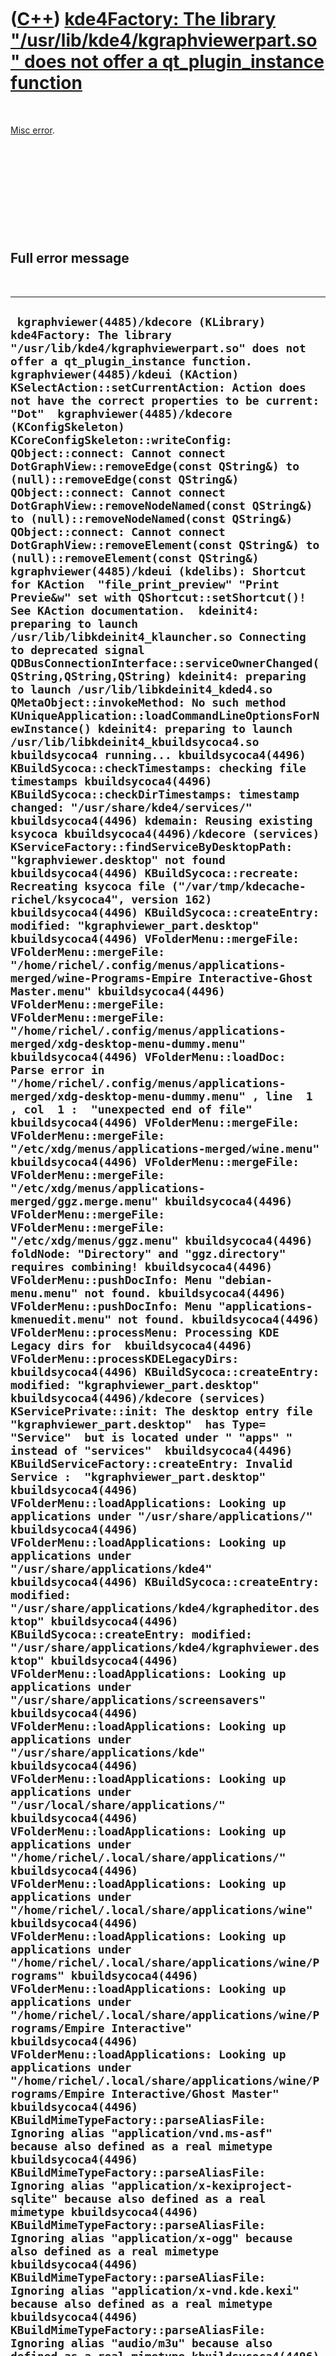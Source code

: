 
 

 

 

 

 

([C++](Cpp.md)) [kde4Factory: The library "/usr/lib/kde4/kgraphviewerpart.so" does not offer a qt\_plugin\_instance function](CppMiscErrorKde4Factory.md)
===========================================================================================================================================================

 

[Misc error](CppMiscError.md).

 

 

 

 

 

Full error message
------------------

 

  -------------------------------------------------------------------------------------------------------------------------------------------------------------------------------------------------------------------------------------------------------------------------------------------------------------------------------------------------------------------------------------------------------------------------------------------------------------------------------------------------------------------------------------------------------------------------------------------------------------------------------------------------------------------------------------------------------------------------------------------------------------------------------------------------------------------------------------------------------------------------------------------------------------------------------------------------------------------------------------------------------------------------------------------------------------------------------------------------------------------------------------------------------------------------------------------------------------------------------------------------------------------------------------------------------------------------------------------------------------------------------------------------------------------------------------------------------------------------------------------------------------------------------------------------------------------------------------------------------------------------------------------------------------------------------------------------------------------------------------------------------------------------------------------------------------------------------------------------------------------------------------------------------------------------------------------------------------------------------------------------------------------------------------------------------------------------------------------------------------------------------------------------------------------------------------------------------------------------------------------------------------------------------------------------------------------------------------------------------------------------------------------------------------------------------------------------------------------------------------------------------------------------------------------------------------------------------------------------------------------------------------------------------------------------------------------------------------------------------------------------------------------------------------------------------------------------------------------------------------------------------------------------------------------------------------------------------------------------------------------------------------------------------------------------------------------------------------------------------------------------------------------------------------------------------------------------------------------------------------------------------------------------------------------------------------------------------------------------------------------------------------------------------------------------------------------------------------------------------------------------------------------------------------------------------------------------------------------------------------------------------------------------------------------------------------------------------------------------------------------------------------------------------------------------------------------------------------------------------------------------------------------------------------------------------------------------------------------------------------------------------------------------------------------------------------------------------------------------------------------------------------------------------------------------------------------------------------------------------------------------------------------------------------------------------------------------------------------------------------------------------------------------------------------------------------------------------------------------------------------------------------------------------------------------------------------------------------------------------------------------------------------------------------------------------------------------------------------------------------------------------------------------------------------------------------------------------------------------------------------------------------------------------------------------------------------------------------------------------------------------------------------------------------------------------------------------------------------------------------------------------------------------------------------------------------------------------------------------------------------------------------------------------------------------------------------------------------------------------------------------------------------------------------------------------------------------------------------------------------------------------------------------------------------------------------------------------------------------------------------------------------------------------------------------------------------------------------------------------------------------------------------------------------------------------------------------------------------------------------------------------------------------------------------------------------------------------------------------------------------------------------------------------------------------------------------------------------------------------------------------------------------------------------------------------------------------------------------------------------------------------------------------------------------------------------------------------------------------------------------------------------------------------------------------------------------------------------------------------------------------------------------------------------------------------------------------------------------------------------------------------------------------------------------------------------------------------------------------------------------------------------------------------------------------------------------------------------------------------------------------------------------------------------------------------------------------------------------------------------------------------------------------------------------------------------------------------------------------------------------------------------------------------------------------------------------------------------------------------------------------------------------------------------------------------------------------------------------------------------------------------------------------------------------------------------------------------------------------------------------------------------------------------------------------------------------------------------------------------------------------------------------------------------------------------------------------------------------------------------------------------------------------------------------------------------------------------------------------------------------------------------------------------------------------------------------------------------------------------------------------------------------------------------------------------------------------------------------------------------------------------------------------------------------------------------------------------------------------------------------------------------------------------------------------------------------------------------------------------------------------------------------------------------------------------------------------------------------------------------------------------------------------------------------------------------------------------------------------------------------------------------------------------------------------------------------------------------------------------------------------------------------------------------------------------------------------------------------------------------------------------------------------------------------------------------------------------------------------------------------------------------------------------------------------------------------------------------------------------------------------------------------------------------------------------------------------------------------------------------------------------------------------------------------------------------------------------------------------------------------------------------------------------------------------------------------------------------------------------------------------------------------------------------------------------------------------------------------------------------------------------------------------------------------------------------------------------------------------------------------------------------------------------------------------------------------------------------------------------------------------------------------------------------------------------------------------------------------------------------------------------------------------------------------------------------------------------------------------------------------------------------------------------------------------------------------------------------------------------------------------------------------------------------------------------------------------------------------------------------------------------------------------------------------------------------------------------------------------------------------------------------------------------------------------------------------------------------------------------------------------------------------------------------------------------------------------------------------------------------------------------------------------------------------------------------------------------------------------------------------------------------------------------------------------------------------------------------------------------------------------------------------------------------------------------------------------------------------------------------------------------------------------------------------------------------------------------------------------------------------------------------------------------------------------------------------------------------------------------------------------------------------------------------------------------------------------------------------------------------------------------------------------------------------------------------------------------------------------------------------------------------------------------------------------------------------------------------------------------------------------------------------------------------------------------------------------------------------------------------------------------------------------------------------------------------------------------------------------------------------------------------------------------------------------------------------------------------------------------------------------------------------------------------------------------------------------------------------------------------------------------------------------------------------------------------------------------------------------------------------------------------------------------------------------------------------------------------------------------------------------------------------------------------------------------------------------------------------------------------------------------------------------------------------------------------------------------------------------------------------------------------------------------------------------------------------------------------------------------------------------------------------------------------------------------------------------------------------------------------------------------------------------------------------------------------------------------------------------------------------------------------------------------------------------------------------------------------------------------------------------------------------------------------------------------------------------------------------------------------------------------------------------------------------------------------------------------------------------------------------------------------------------------------------------------------------------------------------------------------------------------------------------------------------------------------------------------------------------------------------------------------------------------------------------------------------------------------------------------------------------------------------------------------------------------------------------------------------------------------------------------------------------------------------------------------------------------------------------------------------------------------------------------------------------------------------------------------------------------------------------------------------------------------------------------------------------------------------------------------------------------------------------------------------------------------------------------------------------------------------------------------------------------------------------------------------------------------------------------------------------------------------------------------------------------------------------------------------------------------------------------------------------------------------------------------------------------------------------------------------------------------------------------------------------------------------------------------------------------------------------------------------------------------------------------------------------------------------------------------------------------------------------------------------------------------------------------------------------------------------------------------------------------------------------------------------------------------------------------------------------------------------------------------------------------------------------------------------------------------------------------------------------------------------------------------------------------------------------------------------------------------------------------------------------------------------------------------------------------------------------------------------------------------------------------------------------------------------------------------------------------------------------------------------------------------------------------------------------------------------------------------------------------------------------------------------------------------------------------------------------------------------------------------------------------------------------------------------------------------------------------------------------------------------------------------------------------------------------------------------------------------------------------------------------------------------------------------------------------------------------------------------------------------------------------------------------------------------------------------------------------------------------------------------------------------------------------------------------------------------------------------------------------------------------------------------------------------------------------------------------------------------------------------------------------------------------------------------------------------------------------------------------------------------------------------------------------------------------------------------------------------------------------------------------------------------------------------------------------------------------------------------------------------------------------------------------------------------------------------------------------------------------------------------------------------------------------------------------------------------------------------------------------------------------------------------------------------------------------------------------------------------------------------------------------------------------------------------------------------------------------------------------------------------------------------------------------------------------------------------------------------------------------------------------------------------------------------------------------------------------------------------------------------------------------------------------------------------------------------------------------------------------------------------------------------------------------------------------------------------------------------------------------------------------------------------------------------------------------------------------------------------------------------------------------------------------------------------------------------------------------------------------------------------------------------------------------------------------------------------------------------------------------------------------------------------------------------------------------------------------------------------------------------------------------------------------------------------------------------------------------------------------------------------------------------------------------------------------------------------------------------------------------------------------------------------------------------------------------------------------------------------------------------------------------------------------------------------------------------------------------------------------------------------------------------------------------------------------------------------------------------------------------------------------------------------------------------------------------------------------------------------------------------------------------------------------------------------------------------------------------------------------------------------------------------------------------------------------------------------------------------------------------------------------------------------------------------------------------------------------------------------------------------------------------------------------------------------------------------------------------------------------------------------------------------------------------------------------------------------------------------------------------------------------------------------------------------------------------------------------------------------------------------------------------------------------------------------------------------------------------------------------------------------------------------------------------------------------------------------------------------------------------------------------------------------------------------------------------------------------------------------------------------------------------------------------------------------------------------------------------------------------------------------------------------------------------------------------------------------------------------------------------------------------------------------------------------------------------------------------------------------------------------------------------------------------------------------------------------------------------------------------------------------------------------------------------------------------------------------------------------------------------------------------------------------------------------------------------------------------------------------------------------------------------------------------------------------------------------------------------------------------------------------------------------------------------------------------------------------------------------------------------------------------------------------------------------------------------------------------------------------------------------------------------------------------------------------------------------------------------------------------------------------------------------------------------------------------------------------------------------------------------------------------------------------------------------------------------------------------------------------------------------------------------------------------------------------------------------------------------------------------------------------------------------------------------------------------------------------------------------------------------------------------------------------------------------------------------------------------------------------------------------------------------------------------------------------------------------------------------------------------------------------------------------------------------------------------------------------------------------------------------------------------------------------------------------------------------------------------------------------------------------------------------------------------------------------------------------------------------------------------------------------------------------------------------------------------------------------------------------------------------------------------------------------------------------------------------------------------------------------------------------------------------------------------------------------------------------------------------------------------------------------------------------------------------------------------------------------------------------------------------------------------------------------------------------------------------------------------------------------------------------------------------------------------------------------------------------------------------------------------------------------------------------------------------------------------------------------------------------------------------------------------------------------------------------------------------------------------------------------------------------------------------------------------------------------------------------------------------------------------------------------------------------------------------------------------------------------------------------------------------------------------------------------------------------------------------------------------------------------------------------------------------------------------------------------------------------------------------------------------------------------------------------------------------------------------------------------------------------------------------------------------------------------------------------------------------------------------------------------------------------------------------------------------------------------------------------------------------------------------------------------------------------------------------------------------------------------------------------------------------------------------------------------------------------------------------------------------------------------------------------------------------------------------------------------------------------------------------------------------------------------------------------------------------------------------------------------------------------------------------------------------------------------------------------------------------------------------------------------------------------------------------------------------------------------------------------------------------------------------------------------------------------------------------------------------------------------------------------------------------------------------------------------------------------------------------------------------------------------------------------------------------------------------------------------------------------------------------------------------------------------------------------------------------------------------------------------------------------------------------------------------------------------------------------------------------------------------------------------------------------------------------------------------------------------------------------------------------------------------------------------------------------------------------------------------------------------------------------------------------------------------------------------------------------------------------------------------------------------------------------------------------------------------------------------------------------------------------------------------------------------------------------------------------------------------------------------------------------------------------------------------------------------------------------------------------------------------------------------------------------------------------------------------------------------------------------------------------------------------------------------------------------------------------------------------------------------------------------------------------------------------------------------------------------------------------------------------------------------------------------------------------------------------------------------------------------------------------------------------------------------------------------------------------------------------------------------------------------------------------------------------------------------------------------------------------------------------------------------------------------------------------------------------------------------------------------------------------------------------------------------------------------------------------------------------------------------------------------------------------------------------------------------------------------------------------------------------------------------------------------------------------------------------------------------------------------------------------------------------------------------------------------------------------------------------------------------------------------------------------------------------------------------------------------------------------------------------------------------------------------------------------------------------------------------------------------------------------------------------------------------------------------------------------------------------------------------------------------------------------------------------------------------------------------------------------------------------------------------------------------------------------------------------------------------------------------------------------------------------------------------------------------------------------------------------------------------------------------------------------------------------------------------------------------------------------------------------------------------------------------------------------------------------------------------------------------------------------------------------------------------------------------------------------------------------------------------------------------------------------------------------------------------------------------------------------------------------------------------------------------------------------------------------------------------------------------------------------------------------------------------------------------------------------------------------------------------------------------------------------------------------------------------------------------------------------------------------------------------------------------------------------------------------------------------------------------------------------------------------------------------------------------------------------------------------------------------------------------------------------------------------------------------------------------------------------------------------------------------------------------------------------------------------------------------------------------------------------------------------------------------------------------------------------------------------------------------------------------------------------------------------------------------------------------------------------------------------------------------------------------------------------------------------------------------------------------------------------------------------------------------------------------------------------------------------------------------------------------------------------------------------------------------------------------------------------------------------------------------------------------------------------------------------------------------------------------------------------------------------------------------------------------------------------------------------------------------------------------------------------------------------------------------------------------------------------------------------------------------------------------------------------------------------------------------------------------------------------------------------------------------------------------------------------------------------------------------------------------------------------------------------------------------------------------------------------------------------------------------------------------------------------------------------------------------------------------------------------------------------------------------------------------------------------------------------------------------------------------------------------------------------------------------------------------------------------------------------------------------------------------------------------------------------------------------------------------------------------------------------------------------------------------------------------------------------------------------------------------------------------------------------------------------------------------------------------------------------------------------------------------------------------------------------------------------------------------------------------------------------------------------------------------------------------------------------------------------------------------------------------------------------------------------------------------------------------------------------------------------------------------------------------------------------------------------------------------------------------------------------------------------------------------------------------------------------------------------------------------------------------------------------------------------------------------------------------------------------------------------------------------------------------------------------------------------------------------------------------------------------------------------------------------------------------------------------------------------------------------------------------------------------------------------------------------------------------------------------------------------------------------------------------------------------------------------------------------------------------------------------------------------------------------------------------------------------------------------------------------------------------------------------------------------------------------------------------------------------------------------------------------------------------------------------------------------------------------------------------------------------------------------------------------------------------------------------------------------------------------------------------------------------------------------------------------------------------------------------------------------------------------------------------------------------------------------------------------------------------------------------------------------------------------------------------------------------------------------------------------------------------------------------------------------------------------------------------------------------------------------------------------------------------------------------------------------------------------------------------------------------------------------------------------------------------------------------------------------------------------------------------------------------------------------------------------------------------------------------------------------------------------------------------------------------------------------------------------------------------------------------------------------------------------------------------------------------------------------------------------------
  ` kgraphviewer(4485)/kdecore (KLibrary) kde4Factory: The library "/usr/lib/kde4/kgraphviewerpart.so" does not offer a qt_plugin_instance function. kgraphviewer(4485)/kdeui (KAction) KSelectAction::setCurrentAction: Action does not have the correct properties to be current: "Dot"  kgraphviewer(4485)/kdecore (KConfigSkeleton) KCoreConfigSkeleton::writeConfig: QObject::connect: Cannot connect DotGraphView::removeEdge(const QString&) to (null)::removeEdge(const QString&) QObject::connect: Cannot connect DotGraphView::removeNodeNamed(const QString&) to (null)::removeNodeNamed(const QString&) QObject::connect: Cannot connect DotGraphView::removeElement(const QString&) to (null)::removeElement(const QString&) kgraphviewer(4485)/kdeui (kdelibs): Shortcut for KAction  "file_print_preview" "Print Previe&w" set with QShortcut::setShortcut()! See KAction documentation.  kdeinit4: preparing to launch /usr/lib/libkdeinit4_klauncher.so Connecting to deprecated signal QDBusConnectionInterface::serviceOwnerChanged(QString,QString,QString) kdeinit4: preparing to launch /usr/lib/libkdeinit4_kded4.so QMetaObject::invokeMethod: No such method KUniqueApplication::loadCommandLineOptionsForNewInstance() kdeinit4: preparing to launch /usr/lib/libkdeinit4_kbuildsycoca4.so kbuildsycoca4 running... kbuildsycoca4(4496) KBuildSycoca::checkTimestamps: checking file timestamps kbuildsycoca4(4496) KBuildSycoca::checkDirTimestamps: timestamp changed: "/usr/share/kde4/services/" kbuildsycoca4(4496) kdemain: Reusing existing ksycoca kbuildsycoca4(4496)/kdecore (services) KServiceFactory::findServiceByDesktopPath: "kgraphviewer.desktop" not found kbuildsycoca4(4496) KBuildSycoca::recreate: Recreating ksycoca file ("/var/tmp/kdecache-richel/ksycoca4", version 162) kbuildsycoca4(4496) KBuildSycoca::createEntry: modified: "kgraphviewer_part.desktop" kbuildsycoca4(4496) VFolderMenu::mergeFile: VFolderMenu::mergeFile: "/home/richel/.config/menus/applications-merged/wine-Programs-Empire Interactive-Ghost Master.menu" kbuildsycoca4(4496) VFolderMenu::mergeFile: VFolderMenu::mergeFile: "/home/richel/.config/menus/applications-merged/xdg-desktop-menu-dummy.menu" kbuildsycoca4(4496) VFolderMenu::loadDoc: Parse error in  "/home/richel/.config/menus/applications-merged/xdg-desktop-menu-dummy.menu" , line  1 , col  1 :  "unexpected end of file"  kbuildsycoca4(4496) VFolderMenu::mergeFile: VFolderMenu::mergeFile: "/etc/xdg/menus/applications-merged/wine.menu" kbuildsycoca4(4496) VFolderMenu::mergeFile: VFolderMenu::mergeFile: "/etc/xdg/menus/applications-merged/ggz.merge.menu" kbuildsycoca4(4496) VFolderMenu::mergeFile: VFolderMenu::mergeFile: "/etc/xdg/menus/ggz.menu" kbuildsycoca4(4496) foldNode: "Directory" and "ggz.directory" requires combining! kbuildsycoca4(4496) VFolderMenu::pushDocInfo: Menu "debian-menu.menu" not found. kbuildsycoca4(4496) VFolderMenu::pushDocInfo: Menu "applications-kmenuedit.menu" not found. kbuildsycoca4(4496) VFolderMenu::processMenu: Processing KDE Legacy dirs for  kbuildsycoca4(4496) VFolderMenu::processKDELegacyDirs: kbuildsycoca4(4496) KBuildSycoca::createEntry: modified: "kgraphviewer_part.desktop" kbuildsycoca4(4496)/kdecore (services) KServicePrivate::init: The desktop entry file  "kgraphviewer_part.desktop"  has Type= "Service"  but is located under " "apps" " instead of "services"  kbuildsycoca4(4496) KBuildServiceFactory::createEntry: Invalid Service :  "kgraphviewer_part.desktop"  kbuildsycoca4(4496) VFolderMenu::loadApplications: Looking up applications under "/usr/share/applications/" kbuildsycoca4(4496) VFolderMenu::loadApplications: Looking up applications under "/usr/share/applications/kde4" kbuildsycoca4(4496) KBuildSycoca::createEntry: modified: "/usr/share/applications/kde4/kgrapheditor.desktop" kbuildsycoca4(4496) KBuildSycoca::createEntry: modified: "/usr/share/applications/kde4/kgraphviewer.desktop" kbuildsycoca4(4496) VFolderMenu::loadApplications: Looking up applications under "/usr/share/applications/screensavers" kbuildsycoca4(4496) VFolderMenu::loadApplications: Looking up applications under "/usr/share/applications/kde" kbuildsycoca4(4496) VFolderMenu::loadApplications: Looking up applications under "/usr/local/share/applications/" kbuildsycoca4(4496) VFolderMenu::loadApplications: Looking up applications under "/home/richel/.local/share/applications/" kbuildsycoca4(4496) VFolderMenu::loadApplications: Looking up applications under "/home/richel/.local/share/applications/wine" kbuildsycoca4(4496) VFolderMenu::loadApplications: Looking up applications under "/home/richel/.local/share/applications/wine/Programs" kbuildsycoca4(4496) VFolderMenu::loadApplications: Looking up applications under "/home/richel/.local/share/applications/wine/Programs/Empire Interactive" kbuildsycoca4(4496) VFolderMenu::loadApplications: Looking up applications under "/home/richel/.local/share/applications/wine/Programs/Empire Interactive/Ghost Master" kbuildsycoca4(4496) KBuildMimeTypeFactory::parseAliasFile: Ignoring alias "application/vnd.ms-asf" because also defined as a real mimetype kbuildsycoca4(4496) KBuildMimeTypeFactory::parseAliasFile: Ignoring alias "application/x-kexiproject-sqlite" because also defined as a real mimetype kbuildsycoca4(4496) KBuildMimeTypeFactory::parseAliasFile: Ignoring alias "application/x-ogg" because also defined as a real mimetype kbuildsycoca4(4496) KBuildMimeTypeFactory::parseAliasFile: Ignoring alias "application/x-vnd.kde.kexi" because also defined as a real mimetype kbuildsycoca4(4496) KBuildMimeTypeFactory::parseAliasFile: Ignoring alias "audio/m3u" because also defined as a real mimetype kbuildsycoca4(4496) KBuildMimeTypeFactory::parseAliasFile: Ignoring alias "audio/vorbis" because also defined as a real mimetype kbuildsycoca4(4496) KBuildMimeTypeFactory::parseAliasFile: Ignoring alias "audio/x-mp2" because also defined as a real mimetype kbuildsycoca4(4496) KBuildMimeTypeFactory::parseAliasFile: Ignoring alias "audio/x-oggflac" because also defined as a real mimetype kbuildsycoca4(4496) KBuildMimeTypeFactory::parseAliasFile: Ignoring alias "video/x-ogm" because also defined as a real mimetype kbuildsycoca4(4496) KBuildMimeTypeFactory::parseAliasFile: Ignoring alias "video/x-theora" because also defined as a real mimetype kbuildsycoca4(4496) KBuildServiceFactory::populateServiceTypes: "kgraphviewer_part.desktop" specifies undefined mimetype/servicetype "application/graphviz" kbuildsycoca4(4496) KBuildServiceFactory::populateServiceTypes: "/usr/share/applications/file-roller.desktop" specifies undefined mimetype/servicetype "application/x-7z-compressed-tar" kbuildsycoca4(4496) KBuildServiceFactory::populateServiceTypes: "/usr/share/applications/file-roller.desktop" specifies undefined mimetype/servicetype "application/x-ar" kbuildsycoca4(4496) KBuildServiceFactory::populateServiceTypes: "/usr/share/applications/file-roller.desktop" specifies undefined mimetype/servicetype "application/x-bzip1" kbuildsycoca4(4496) KBuildServiceFactory::populateServiceTypes: "/usr/share/applications/file-roller.desktop" specifies undefined mimetype/servicetype "application/x-bzip1-compressed-tar" kbuildsycoca4(4496) KBuildServiceFactory::populateServiceTypes: "/usr/share/applications/file-roller.desktop" specifies undefined mimetype/servicetype "application/x-cabinet" kbuildsycoca4(4496) KBuildServiceFactory::populateServiceTypes: "/usr/share/applications/file-roller.desktop" specifies undefined mimetype/servicetype "application/x-ear" kbuildsycoca4(4496) KBuildServiceFactory::populateServiceTypes: "/usr/share/applications/file-roller.desktop" specifies undefined mimetype/servicetype "application/x-lzip-compressed-tar" kbuildsycoca4(4496) KBuildServiceFactory::populateServiceTypes: "/usr/share/applications/file-roller.desktop" specifies undefined mimetype/servicetype "application/x-lzop-compressed-tar" kbuildsycoca4(4496) KBuildServiceFactory::populateServiceTypes: "/usr/share/applications/file-roller.desktop" specifies undefined mimetype/servicetype "application/x-rar-compressed" kbuildsycoca4(4496) KBuildServiceFactory::populateServiceTypes: "/usr/share/applications/file-roller.desktop" specifies undefined mimetype/servicetype "application/x-rzip" kbuildsycoca4(4496) KBuildServiceFactory::populateServiceTypes: "/usr/share/applications/file-roller.desktop" specifies undefined mimetype/servicetype "application/x-war" kbuildsycoca4(4496) KBuildServiceFactory::populateServiceTypes: "/usr/share/applications/nautilus-folder-handler.desktop" specifies undefined mimetype/servicetype "x-directory/gnome-default-handler" kbuildsycoca4(4496) KBuildServiceFactory::populateServiceTypes: "/usr/share/applications/nautilus-folder-handler.desktop" specifies undefined mimetype/servicetype "x-directory/normal" kbuildsycoca4(4496) KBuildServiceFactory::populateServiceTypes: "google-chrome.desktop" specifies undefined mimetype/servicetype "application/xhtml_xml" kbuildsycoca4(4496) KBuildServiceFactory::populateServiceTypes: "phononbackends/xine.desktop" specifies undefined mimetype/servicetype "video/x-quicktime" kbuildsycoca4(4496) KBuildServiceFactory::populateServiceTypes: "phononbackends/xine.desktop" specifies undefined mimetype/servicetype "video/mkv" kbuildsycoca4(4496) KBuildServiceFactory::populateServiceTypes: "phononbackends/xine.desktop" specifies undefined mimetype/servicetype "video/msvideo" kbuildsycoca4(4496) KBuildServiceFactory::populateServiceTypes: "phononbackends/xine.desktop" specifies undefined mimetype/servicetype "audio/aiff" kbuildsycoca4(4496) KBuildServiceFactory::populateServiceTypes: "phononbackends/xine.desktop" specifies undefined mimetype/servicetype "audio/x-pn-aiff" kbuildsycoca4(4496) KBuildServiceFactory::populateServiceTypes: "phononbackends/xine.desktop" specifies undefined mimetype/servicetype "audio/x-realaudio" kbuildsycoca4(4496) KBuildServiceFactory::populateServiceTypes: "phononbackends/xine.desktop" specifies undefined mimetype/servicetype "audio/x-basic" kbuildsycoca4(4496) KBuildServiceFactory::populateServiceTypes: "phononbackends/xine.desktop" specifies undefined mimetype/servicetype "audio/x-pn-au" kbuildsycoca4(4496) KBuildServiceFactory::populateServiceTypes: "phononbackends/xine.desktop" specifies undefined mimetype/servicetype "audio/x-8svx" kbuildsycoca4(4496) KBuildServiceFactory::populateServiceTypes: "phononbackends/xine.desktop" specifies undefined mimetype/servicetype "audio/8svx" kbuildsycoca4(4496) KBuildServiceFactory::populateServiceTypes: "phononbackends/xine.desktop" specifies undefined mimetype/servicetype "audio/x-16sv" kbuildsycoca4(4496) KBuildServiceFactory::populateServiceTypes: "phononbackends/xine.desktop" specifies undefined mimetype/servicetype "audio/168sv" kbuildsycoca4(4496) KBuildServiceFactory::populateServiceTypes: "phononbackends/xine.desktop" specifies undefined mimetype/servicetype "image/ilbm" kbuildsycoca4(4496) KBuildServiceFactory::populateServiceTypes: "phononbackends/xine.desktop" specifies undefined mimetype/servicetype "video/anim" kbuildsycoca4(4496) KBuildServiceFactory::populateServiceTypes: "phononbackends/xine.desktop" specifies undefined mimetype/servicetype "image/x-png" kbuildsycoca4(4496) KBuildServiceFactory::populateServiceTypes: "phononbackends/xine.desktop" specifies undefined mimetype/servicetype "video/mng" kbuildsycoca4(4496) KBuildServiceFactory::populateServiceTypes: "phononbackends/xine.desktop" specifies undefined mimetype/servicetype "audio/x-real-audio" kbuildsycoca4(4496) KBuildServiceFactory::populateServiceTypes: "phononbackends/xine.desktop" specifies undefined mimetype/servicetype "video/x-mpeg" kbuildsycoca4(4496) KBuildServiceFactory::populateServiceTypes: "phononbackends/xine.desktop" specifies undefined mimetype/servicetype "audio/x-pn-wav" kbuildsycoca4(4496) KBuildServiceFactory::populateServiceTypes: "phononbackends/xine.desktop" specifies undefined mimetype/servicetype "audio/x-pn-windows-acm" kbuildsycoca4(4496) KBuildServiceFactory::populateServiceTypes: "phononbackends/xine.desktop" specifies undefined mimetype/servicetype "audio/mpeg2" kbuildsycoca4(4496) KBuildServiceFactory::populateServiceTypes: "phononbackends/xine.desktop" specifies undefined mimetype/servicetype "audio/x-mpeg2" kbuildsycoca4(4496) KBuildServiceFactory::populateServiceTypes: "phononbackends/xine.desktop" specifies undefined mimetype/servicetype "audio/mpeg3" kbuildsycoca4(4496) KBuildServiceFactory::populateServiceTypes: "phononbackends/xine.desktop" specifies undefined mimetype/servicetype "audio/x-mpeg3" kbuildsycoca4(4496) KBuildServiceFactory::populateServiceTypes: "phononbackends/xine.desktop" specifies undefined mimetype/servicetype "x-mpegurl" kbuildsycoca4(4496) KBuildServiceFactory::populateServiceTypes: "/usr/share/applications/f-spot-view.desktop" specifies undefined mimetype/servicetype "image/jpg" kbuildsycoca4(4496) KBuildServiceFactory::populateServiceTypes: "/usr/share/applications/f-spot-view.desktop" specifies undefined mimetype/servicetype "image/x-gray" kbuildsycoca4(4496) KBuildServiceFactory::populateServiceTypes: "/usr/share/applications/f-spot-view.desktop" specifies undefined mimetype/servicetype "image/x-png" kbuildsycoca4(4496) KBuildServiceFactory::populateServiceTypes: "/usr/share/applications/f-spot-view.desktop" specifies undefined mimetype/servicetype "image/x-ciff" kbuildsycoca4(4496) KBuildServiceFactory::populateServiceTypes: "/usr/share/applications/f-spot-view.desktop" specifies undefined mimetype/servicetype "image/x-mrw" kbuildsycoca4(4496) KBuildServiceFactory::populateServiceTypes: "/usr/share/applications/f-spot-view.desktop" specifies undefined mimetype/servicetype "image/x-x3f" kbuildsycoca4(4496) KBuildServiceFactory::populateServiceTypes: "/usr/share/applications/f-spot-view.desktop" specifies undefined mimetype/servicetype "image/x-orf" kbuildsycoca4(4496) KBuildServiceFactory::populateServiceTypes: "/usr/share/applications/f-spot-view.desktop" specifies undefined mimetype/servicetype "image/x-nef" kbuildsycoca4(4496) KBuildServiceFactory::populateServiceTypes: "/usr/share/applications/f-spot-view.desktop" specifies undefined mimetype/servicetype "image/x-cr2" kbuildsycoca4(4496) KBuildServiceFactory::populateServiceTypes: "/usr/share/applications/f-spot-view.desktop" specifies undefined mimetype/servicetype "image/x-raf" kbuildsycoca4(4496) KBuildServiceFactory::populateServiceTypes: "Nokia-QtCreator.desktop" specifies undefined mimetype/servicetype "text/x-xsrc" kbuildsycoca4(4496) KBuildServiceFactory::populateServiceTypes: "Nokia-QtCreator.desktop" specifies undefined mimetype/servicetype "application/vnd.nokia.qt.creatorproject"" kbuildsycoca4(4496) KBuildServiceFactory::populateServiceTypes: "/usr/share/applications/gimp.desktop" specifies undefined mimetype/servicetype "image/pcx" kbuildsycoca4(4496) KBuildServiceFactory::populateServiceTypes: "/usr/share/applications/gv.desktop" specifies undefined mimetype/servicetype "application/ps" kbuildsycoca4(4496) KBuildServiceFactory::populateServiceTypes: "okularMobi.desktop" specifies undefined mimetype/servicetype "application/x-mobipocket-ebook" kbuildsycoca4(4496) KBuildServiceFactory::populateServiceTypes: "/usr/share/applications/abiword.desktop" specifies undefined mimetype/servicetype "text/x-abiword" kbuildsycoca4(4496) KBuildServiceFactory::populateServiceTypes: "/usr/share/applications/abiword.desktop" specifies undefined mimetype/servicetype "text/x-xml-abiword" kbuildsycoca4(4496) KBuildServiceFactory::populateServiceTypes: "/usr/share/applications/abiword.desktop" specifies undefined mimetype/servicetype "application/vnd.plain" kbuildsycoca4(4496) KBuildServiceFactory::populateServiceTypes: "/usr/share/applications/abiword.desktop" specifies undefined mimetype/servicetype "application/x-crossmark" kbuildsycoca4(4496) KBuildServiceFactory::populateServiceTypes: "/usr/share/applications/abiword.desktop" specifies undefined mimetype/servicetype "application/wordperfect6" kbuildsycoca4(4496) KBuildServiceFactory::populateServiceTypes: "/usr/share/applications/abiword.desktop" specifies undefined mimetype/servicetype "application/wordperfect5.1" kbuildsycoca4(4496) KBuildServiceFactory::populateServiceTypes: "/usr/share/applications/abiword.desktop" specifies undefined mimetype/servicetype "text/abiword" kbuildsycoca4(4496) KBuildServiceFactory::populateServiceTypes: "klinkstatus_part.desktop" specifies undefined mimetype/servicetype "text/english" kbuildsycoca4(4496) KBuildServiceFactory::populateServiceTypes: "klinkstatus_part.desktop" specifies undefined mimetype/servicetype "text/x-c++" kbuildsycoca4(4496) KBuildServiceFactory::populateServiceTypes: "/usr/share/applications/brasero.desktop" specifies undefined mimetype/servicetype "application/x-toc" kbuildsycoca4(4496) KBuildServiceFactory::populateServiceTypes: "/usr/share/applications/evince.desktop" specifies undefined mimetype/servicetype "image/*" kbuildsycoca4(4496) KBuildServiceFactory::populateServiceTypes: "/usr/share/applications/eog.desktop" specifies undefined mimetype/servicetype "image/jpg" kbuildsycoca4(4496) KBuildServiceFactory::populateServiceTypes: "/usr/share/applications/eog.desktop" specifies undefined mimetype/servicetype "image/x-gray" kbuildsycoca4(4496) KBuildServiceFactory::populateServiceTypes: "/usr/share/applications/eog.desktop" specifies undefined mimetype/servicetype "image/x-png" kbuildsycoca4(4496) KBuildServiceFactory::populateServiceTypes: "/usr/share/applications/openoffice.org-impress.desktop" specifies undefined mimetype/servicetype "application/vnd.ms-powerpoint.slideshow.macroEnabled.12" kbuildsycoca4(4496) KBuildServiceFactory::populateServiceTypes: "/usr/share/applications/openoffice.org-impress.desktop" specifies undefined mimetype/servicetype "application/vnd.ms-powerpoint.template.macroEnabled.12" kbuildsycoca4(4496) KBuildServiceFactory::populateServiceTypes: "/usr/share/applications/openoffice.org-calc.desktop" specifies undefined mimetype/servicetype "application/vnd.ms-excel.sheet.binary.macroEnabled.12" kbuildsycoca4(4496) KBuildServiceFactory::populateServiceTypes: "/usr/share/applications/openoffice.org-calc.desktop" specifies undefined mimetype/servicetype "application/vnd.ms-excel.template.macroEnabled.12" kbuildsycoca4(4496) KBuildServiceFactory::populateServiceTypes: "/usr/share/applications/openoffice.org-calc.desktop" specifies undefined mimetype/servicetype "application/csv" kbuildsycoca4(4496) KBuildServiceFactory::populateServiceTypes: "/usr/share/applications/openoffice.org-calc.desktop" specifies undefined mimetype/servicetype "application/excel" kbuildsycoca4(4496) KBuildServiceFactory::populateServiceTypes: "/usr/share/applications/openoffice.org-calc.desktop" specifies undefined mimetype/servicetype "application/tab-separated-values" kbuildsycoca4(4496) KBuildServiceFactory::populateServiceTypes: "/usr/share/applications/openoffice.org-calc.desktop" specifies undefined mimetype/servicetype "application/x-dos_ms_excel" kbuildsycoca4(4496) KBuildServiceFactory::populateServiceTypes: "/usr/share/applications/openoffice.org-calc.desktop" specifies undefined mimetype/servicetype "application/x-excel" kbuildsycoca4(4496) KBuildServiceFactory::populateServiceTypes: "/usr/share/applications/openoffice.org-calc.desktop" specifies undefined mimetype/servicetype "application/x-ms-excel" kbuildsycoca4(4496) KBuildServiceFactory::populateServiceTypes: "/usr/share/applications/openoffice.org-calc.desktop" specifies undefined mimetype/servicetype "text/comma-separated-values" kbuildsycoca4(4496) KBuildServiceFactory::populateServiceTypes: "/usr/share/applications/exaile.desktop" specifies undefined mimetype/servicetype "audio/musepack" kbuildsycoca4(4496) KBuildServiceFactory::populateServiceTypes: "/usr/share/applications/exaile.desktop" specifies undefined mimetype/servicetype "application/musepack" kbuildsycoca4(4496) KBuildServiceFactory::populateServiceTypes: "/usr/share/applications/exaile.desktop" specifies undefined mimetype/servicetype "application/x-ape" kbuildsycoca4(4496) KBuildServiceFactory::populateServiceTypes: "/usr/share/applications/exaile.desktop" specifies undefined mimetype/servicetype "audio/ape" kbuildsycoca4(4496) KBuildServiceFactory::populateServiceTypes: "/usr/share/applications/exaile.desktop" specifies undefined mimetype/servicetype "application/x-musepack" kbuildsycoca4(4496) KBuildServiceFactory::populateServiceTypes: "/usr/share/applications/exaile.desktop" specifies undefined mimetype/servicetype "application/x-id3" kbuildsycoca4(4496) KBuildServiceFactory::populateServiceTypes: "/usr/share/applications/exaile.desktop" specifies undefined mimetype/servicetype "audio/x-mpeg-3" kbuildsycoca4(4496) KBuildServiceFactory::populateServiceTypes: "/usr/share/applications/exaile.desktop" specifies undefined mimetype/servicetype "audio/mpeg3" kbuildsycoca4(4496) KBuildServiceFactory::populateServiceTypes: "/usr/share/applications/exaile.desktop" specifies undefined mimetype/servicetype "audio/mpc" kbuildsycoca4(4496) KBuildServiceFactory::populateServiceTypes: "/usr/share/applications/exaile.desktop" specifies undefined mimetype/servicetype "audio/x-mpc" kbuildsycoca4(4496) KBuildServiceFactory::populateServiceTypes: "/usr/share/applications/exaile.desktop" specifies undefined mimetype/servicetype "audio/mp" kbuildsycoca4(4496) KBuildServiceFactory::populateServiceTypes: "/usr/share/applications/exaile.desktop" specifies undefined mimetype/servicetype "audio/x-mp" kbuildsycoca4(4496) KBuildServiceFactory::populateServiceTypes: "/usr/share/applications/exaile.desktop" specifies undefined mimetype/servicetype "application/x-flac" kbuildsycoca4(4496) KBuildServiceFactory::populateServiceTypes: "/usr/share/applications/exaile.desktop" specifies undefined mimetype/servicetype "audio/flac" kbuildsycoca4(4496) KBuildServiceFactory::populateServiceTypes: "/usr/share/applications/unrooted.desktop" specifies undefined mimetype/servicetype "chemical/njplot" kbuildsycoca4(4496) KBuildServiceFactory::populateServiceTypes: "/usr/share/applications/texworks.desktop" specifies undefined mimetype/servicetype "application/x-latex" kbuildsycoca4(4496) KBuildServiceFactory::populateServiceTypes: "/usr/share/applications/openoffice.org-writer.desktop" specifies undefined mimetype/servicetype "application/vnd.stardivision.writer-global" kbuildsycoca4(4496) KBuildServiceFactory::populateServiceTypes: "/usr/share/applications/openoffice.org-writer.desktop" specifies undefined mimetype/servicetype "application/x-extension-txt" kbuildsycoca4(4496) KBuildServiceFactory::populateServiceTypes: "/usr/share/applications/openoffice.org-writer.desktop" specifies undefined mimetype/servicetype "application/vnd.ms-word.template.macroEnabled.12" kbuildsycoca4(4496) KBuildServiceFactory::populateServiceTypes: "/usr/share/applications/onboard-settings.desktop" specifies undefined mimetype/servicetype "application/x-onboardsettings" kbuildsycoca4(4496) KBuildServiceFactory::populateServiceTypes: "/usr/share/applications/kde4/okularApplication_mobi.desktop" specifies undefined mimetype/servicetype "application/x-mobipocket-ebook" kbuildsycoca4(4496) KBuildServiceFactory::populateServiceTypes: "/usr/share/applications/mscore.desktop" specifies undefined mimetype/servicetype "application/vnd.recordare.musicxml" kbuildsycoca4(4496) KBuildServiceFactory::populateServiceTypes: "/usr/share/applications/mscore.desktop" specifies undefined mimetype/servicetype "application/vnd.recordare.musicxml+xml" kbuildsycoca4(4496) KBuildServiceFactory::populateServiceTypes: "/usr/share/applications/noteedit.desktop" specifies undefined mimetype/servicetype "audio/x-notes" kbuildsycoca4(4496) KBuildServiceFactory::populateServiceTypes: "/usr/share/applications/vlc.desktop" specifies undefined mimetype/servicetype "video/x-mpeg" kbuildsycoca4(4496) KBuildServiceFactory::populateServiceTypes: "/usr/share/applications/vlc.desktop" specifies undefined mimetype/servicetype "video/msvideo" kbuildsycoca4(4496) KBuildServiceFactory::populateServiceTypes: "/usr/share/applications/vlc.desktop" specifies undefined mimetype/servicetype "video/x-flc" kbuildsycoca4(4496) KBuildServiceFactory::populateServiceTypes: "/usr/share/applications/vlc.desktop" specifies undefined mimetype/servicetype "audio/x-ms-asf" kbuildsycoca4(4496) KBuildServiceFactory::populateServiceTypes: "/usr/share/applications/vlc.desktop" specifies undefined mimetype/servicetype "audio/x-ms-wax" kbuildsycoca4(4496) KBuildServiceFactory::populateServiceTypes: "/usr/share/applications/vlc.desktop" specifies undefined mimetype/servicetype "audio/x-real-audio" kbuildsycoca4(4496) KBuildServiceFactory::populateServiceTypes: "/usr/share/applications/vlc.desktop" specifies undefined mimetype/servicetype "application/x-flac" kbuildsycoca4(4496) KBuildServiceFactory::populateServiceTypes: "/usr/share/applications/vlc.desktop" specifies undefined mimetype/servicetype "misc/ultravox" kbuildsycoca4(4496) KBuildServiceFactory::populateServiceTypes: "/usr/share/applications/vlc.desktop" specifies undefined mimetype/servicetype "audio/x-pn-aiff" kbuildsycoca4(4496) KBuildServiceFactory::populateServiceTypes: "/usr/share/applications/vlc.desktop" specifies undefined mimetype/servicetype "audio/x-pn-au" kbuildsycoca4(4496) KBuildServiceFactory::populateServiceTypes: "/usr/share/applications/vlc.desktop" specifies undefined mimetype/servicetype "audio/x-pn-wav" kbuildsycoca4(4496) KBuildServiceFactory::populateServiceTypes: "/usr/share/applications/vlc.desktop" specifies undefined mimetype/servicetype "audio/x-pn-windows-acm" kbuildsycoca4(4496) KBuildServiceFactory::populateServiceTypes: "/usr/share/applications/vlc.desktop" specifies undefined mimetype/servicetype "application/x-extension-mp4" kbuildsycoca4(4496) KBuildServiceFactory::populateServiceTypes: "/usr/share/applications/onboard.desktop" specifies undefined mimetype/servicetype "application/x-onboard" kbuildsycoca4(4496) KBuildServiceFactory::populateServiceTypes: "/usr/share/applications/totem.desktop" specifies undefined mimetype/servicetype "application/x-extension-m4a" kbuildsycoca4(4496) KBuildServiceFactory::populateServiceTypes: "/usr/share/applications/totem.desktop" specifies undefined mimetype/servicetype "application/x-extension-mp4" kbuildsycoca4(4496) KBuildServiceFactory::populateServiceTypes: "/usr/share/applications/totem.desktop" specifies undefined mimetype/servicetype "application/x-flac" kbuildsycoca4(4496) KBuildServiceFactory::populateServiceTypes: "/usr/share/applications/totem.desktop" specifies undefined mimetype/servicetype "application/x-smil" kbuildsycoca4(4496) KBuildServiceFactory::populateServiceTypes: "/usr/share/applications/totem.desktop" specifies undefined mimetype/servicetype "audio/x-ms-asf" kbuildsycoca4(4496) KBuildServiceFactory::populateServiceTypes: "/usr/share/applications/totem.desktop" specifies undefined mimetype/servicetype "audio/x-ms-wax" kbuildsycoca4(4496) KBuildServiceFactory::populateServiceTypes: "/usr/share/applications/totem.desktop" specifies undefined mimetype/servicetype "audio/x-pn-aiff" kbuildsycoca4(4496) KBuildServiceFactory::populateServiceTypes: "/usr/share/applications/totem.desktop" specifies undefined mimetype/servicetype "audio/x-pn-au" kbuildsycoca4(4496) KBuildServiceFactory::populateServiceTypes: "/usr/share/applications/totem.desktop" specifies undefined mimetype/servicetype "audio/x-pn-wav" kbuildsycoca4(4496) KBuildServiceFactory::populateServiceTypes: "/usr/share/applications/totem.desktop" specifies undefined mimetype/servicetype "audio/x-pn-windows-acm" kbuildsycoca4(4496) KBuildServiceFactory::populateServiceTypes: "/usr/share/applications/totem.desktop" specifies undefined mimetype/servicetype "audio/x-realaudio" kbuildsycoca4(4496) KBuildServiceFactory::populateServiceTypes: "/usr/share/applications/totem.desktop" specifies undefined mimetype/servicetype "audio/x-real-audio" kbuildsycoca4(4496) KBuildServiceFactory::populateServiceTypes: "/usr/share/applications/totem.desktop" specifies undefined mimetype/servicetype "audio/x-sbc" kbuildsycoca4(4496) KBuildServiceFactory::populateServiceTypes: "/usr/share/applications/totem.desktop" specifies undefined mimetype/servicetype "misc/ultravox" kbuildsycoca4(4496) KBuildServiceFactory::populateServiceTypes: "/usr/share/applications/totem.desktop" specifies undefined mimetype/servicetype "video/msvideo" kbuildsycoca4(4496) KBuildServiceFactory::populateServiceTypes: "/usr/share/applications/totem.desktop" specifies undefined mimetype/servicetype "video/x-flc" kbuildsycoca4(4496) KBuildServiceFactory::populateServiceTypes: "/usr/share/applications/totem.desktop" specifies undefined mimetype/servicetype "video/x-mpeg" kbuildsycoca4(4496) KBuildServiceFactory::populateServiceTypes: "/usr/share/applications/totem.desktop" specifies undefined mimetype/servicetype "video/x-ms-asx" kbuildsycoca4(4496) KBuildServiceFactory::populateServiceTypes: "/usr/share/applications/totem.desktop" specifies undefined mimetype/servicetype "video/x-totem-stream" kbuildsycoca4(4496) KBuildServiceFactory::populateServiceTypes: "/home/richel/.local/share/applications/Nokia-QtCreator.desktop" specifies undefined mimetype/servicetype "text/x-xsrc" kbuildsycoca4(4496) KBuildServiceFactory::populateServiceTypes: "/home/richel/.local/share/applications/Nokia-QtCreator.desktop" specifies undefined mimetype/servicetype "application/vnd.nokia.qt.creatorproject"" kbuildsycoca4(4496) KBuildServiceFactory::populateServiceTypes: "libokularGenerator_mobi.desktop" specifies undefined mimetype/servicetype "application/x-mobipocket-ebook" kbuildsycoca4(4496) KBuildServiceFactory::populateServiceTypes: "Graphics/kst.desktop" specifies undefined mimetype/servicetype "application/x-kst" kbuildsycoca4(4496) KBuildServiceFactory::populateServiceTypes: "/usr/share/applications/njplot.desktop" specifies undefined mimetype/servicetype "chemical/njplot" kbuildsycoca4(4496) KBuildServiceFactory::populateServiceTypes: "/usr/local/share/applications/google-chrome.desktop" specifies undefined mimetype/servicetype "application/xhtml_xml" kbuildsycoca4(4496) KMimeAssociations::parseAllMimeAppsList: Parsing "/home/richel/.local/share/applications/mimeapps.list" kbuildsycoca4(4496) KMimeAssociations::parseAddedAssociations: "/home/richel/.local/share/applications/mimeapps.list" specifies unknown service "qtcreator.desktop" in "Added Associations" kbuildsycoca4(4496) KMimeAssociations::parseAddedAssociations: "/home/richel/.local/share/applications/mimeapps.list" specifies unknown service "leafpad.desktop" in "Added Associations" kbuildsycoca4(4496) KMimeAssociations::parseAddedAssociations: "/home/richel/.local/share/applications/mimeapps.list" specifies unknown service "kde-krita.desktop" in "Added Associations" kbuildsycoca4(4496) KMimeAssociations::parseAddedAssociations: "/home/richel/.local/share/applications/mimeapps.list" specifies unknown service "kompozer.desktop" in "Added Associations" kbuildsycoca4(4496) KMimeAssociations::parseAddedAssociations: "/home/richel/.local/share/applications/mimeapps.list" specifies unknown service "leafpad.desktop" in "Added Associations" kbuildsycoca4(4496) KMimeAssociations::parseAddedAssociations: "/home/richel/.local/share/applications/mimeapps.list" specifies unknown service "leafpad.desktop" in "Added Associations" kbuildsycoca4(4496) KMimeAssociations::parseAddedAssociations: "/home/richel/.local/share/applications/mimeapps.list" specifies unknown service "leafpad.desktop" in "Added Associations" kbuildsycoca4(4496) KMimeAssociations::parseAddedAssociations: "/home/richel/.local/share/applications/mimeapps.list" specifies unknown service "qtcreator.desktop" in "Added Associations" kbuildsycoca4(4496) KMimeAssociations::parseAddedAssociations: "/home/richel/.local/share/applications/mimeapps.list" specifies unknown service "leafpad.desktop" in "Added Associations" kbuildsycoca4(4496) KMimeAssociations::parseAddedAssociations: "/home/richel/.local/share/applications/mimeapps.list" specifies unknown service "leafpad.desktop" in "Added Associations" kbuildsycoca4(4496) KBuildSycoca::save: Saving kbuildsycoca4(4496) kdemain: Emitting notifyDatabaseChanged ("services", "apps") kdeinit4: preparing to launch /usr/lib/libkdeinit4_kconf_update.so Connecting to deprecated signal QDBusConnectionInterface::serviceOwnerChanged(QString,QString,QString) kgraphviewer(4485)/kdecore (services) KMimeTypeFactory::parseMagic: Now parsing  "/usr/share/mime/magic" kgraphviewer(4485)/kdecore (services) KMimeTypeFactory::parseMagic: Now parsing  "/home/richel/.local/share/mime/magic" kgraphviewer(4485): DotGraph::slotDotRunningError 0  kdeinit4: preparing to launch /usr/bin/knotify4 knotify(4503) NotifyByPopup::slotServiceOwnerChanged: "org.freedesktop.Notifications" "" "_" Connecting to deprecated signal QDBusConnectionInterface::serviceOwnerChanged(QString,QString,QString) knotify(4503) KNotify::event: 1  ref= 0 QMetaObject::invokeMethod: No such method KUniqueApplication::loadCommandLineOptionsForNewInstance() knotify(4503) NotifyByPopup::slotDBusNotificationClosed: 5   ->  0 knotify(4503) NotifyByPopup::slotDBusNotificationClosed: failed to find knotify id for dbus_id 5 knotify(4503) NotifyByPopup::slotDBusNotificationClosed: 6   ->  0 knotify(4503) NotifyByPopup::slotDBusNotificationClosed: failed to find knotify id for dbus_id 6 knotify(4503) NotifyByPopup::slotDBusNotificationClosed: 7   ->  0 knotify(4503) NotifyByPopup::slotDBusNotificationClosed: failed to find knotify id for dbus_id 7 knotify(4503) NotifyByPopup::slotDBusNotificationClosed: 8   ->  0 knotify(4503) NotifyByPopup::slotDBusNotificationClosed: failed to find knotify id for dbus_id 8 knotify(4503) NotifyByPopup::slotDBusNotificationClosed: 9   ->  0 knotify(4503) NotifyByPopup::slotDBusNotificationClosed: failed to find knotify id for dbus_id 9 knotify(4503) NotifyByPopup::slotDBusNotificationClosed: 10   ->  0 knotify(4503) NotifyByPopup::slotDBusNotificationClosed: failed to find knotify id for dbus_id 10`
  -------------------------------------------------------------------------------------------------------------------------------------------------------------------------------------------------------------------------------------------------------------------------------------------------------------------------------------------------------------------------------------------------------------------------------------------------------------------------------------------------------------------------------------------------------------------------------------------------------------------------------------------------------------------------------------------------------------------------------------------------------------------------------------------------------------------------------------------------------------------------------------------------------------------------------------------------------------------------------------------------------------------------------------------------------------------------------------------------------------------------------------------------------------------------------------------------------------------------------------------------------------------------------------------------------------------------------------------------------------------------------------------------------------------------------------------------------------------------------------------------------------------------------------------------------------------------------------------------------------------------------------------------------------------------------------------------------------------------------------------------------------------------------------------------------------------------------------------------------------------------------------------------------------------------------------------------------------------------------------------------------------------------------------------------------------------------------------------------------------------------------------------------------------------------------------------------------------------------------------------------------------------------------------------------------------------------------------------------------------------------------------------------------------------------------------------------------------------------------------------------------------------------------------------------------------------------------------------------------------------------------------------------------------------------------------------------------------------------------------------------------------------------------------------------------------------------------------------------------------------------------------------------------------------------------------------------------------------------------------------------------------------------------------------------------------------------------------------------------------------------------------------------------------------------------------------------------------------------------------------------------------------------------------------------------------------------------------------------------------------------------------------------------------------------------------------------------------------------------------------------------------------------------------------------------------------------------------------------------------------------------------------------------------------------------------------------------------------------------------------------------------------------------------------------------------------------------------------------------------------------------------------------------------------------------------------------------------------------------------------------------------------------------------------------------------------------------------------------------------------------------------------------------------------------------------------------------------------------------------------------------------------------------------------------------------------------------------------------------------------------------------------------------------------------------------------------------------------------------------------------------------------------------------------------------------------------------------------------------------------------------------------------------------------------------------------------------------------------------------------------------------------------------------------------------------------------------------------------------------------------------------------------------------------------------------------------------------------------------------------------------------------------------------------------------------------------------------------------------------------------------------------------------------------------------------------------------------------------------------------------------------------------------------------------------------------------------------------------------------------------------------------------------------------------------------------------------------------------------------------------------------------------------------------------------------------------------------------------------------------------------------------------------------------------------------------------------------------------------------------------------------------------------------------------------------------------------------------------------------------------------------------------------------------------------------------------------------------------------------------------------------------------------------------------------------------------------------------------------------------------------------------------------------------------------------------------------------------------------------------------------------------------------------------------------------------------------------------------------------------------------------------------------------------------------------------------------------------------------------------------------------------------------------------------------------------------------------------------------------------------------------------------------------------------------------------------------------------------------------------------------------------------------------------------------------------------------------------------------------------------------------------------------------------------------------------------------------------------------------------------------------------------------------------------------------------------------------------------------------------------------------------------------------------------------------------------------------------------------------------------------------------------------------------------------------------------------------------------------------------------------------------------------------------------------------------------------------------------------------------------------------------------------------------------------------------------------------------------------------------------------------------------------------------------------------------------------------------------------------------------------------------------------------------------------------------------------------------------------------------------------------------------------------------------------------------------------------------------------------------------------------------------------------------------------------------------------------------------------------------------------------------------------------------------------------------------------------------------------------------------------------------------------------------------------------------------------------------------------------------------------------------------------------------------------------------------------------------------------------------------------------------------------------------------------------------------------------------------------------------------------------------------------------------------------------------------------------------------------------------------------------------------------------------------------------------------------------------------------------------------------------------------------------------------------------------------------------------------------------------------------------------------------------------------------------------------------------------------------------------------------------------------------------------------------------------------------------------------------------------------------------------------------------------------------------------------------------------------------------------------------------------------------------------------------------------------------------------------------------------------------------------------------------------------------------------------------------------------------------------------------------------------------------------------------------------------------------------------------------------------------------------------------------------------------------------------------------------------------------------------------------------------------------------------------------------------------------------------------------------------------------------------------------------------------------------------------------------------------------------------------------------------------------------------------------------------------------------------------------------------------------------------------------------------------------------------------------------------------------------------------------------------------------------------------------------------------------------------------------------------------------------------------------------------------------------------------------------------------------------------------------------------------------------------------------------------------------------------------------------------------------------------------------------------------------------------------------------------------------------------------------------------------------------------------------------------------------------------------------------------------------------------------------------------------------------------------------------------------------------------------------------------------------------------------------------------------------------------------------------------------------------------------------------------------------------------------------------------------------------------------------------------------------------------------------------------------------------------------------------------------------------------------------------------------------------------------------------------------------------------------------------------------------------------------------------------------------------------------------------------------------------------------------------------------------------------------------------------------------------------------------------------------------------------------------------------------------------------------------------------------------------------------------------------------------------------------------------------------------------------------------------------------------------------------------------------------------------------------------------------------------------------------------------------------------------------------------------------------------------------------------------------------------------------------------------------------------------------------------------------------------------------------------------------------------------------------------------------------------------------------------------------------------------------------------------------------------------------------------------------------------------------------------------------------------------------------------------------------------------------------------------------------------------------------------------------------------------------------------------------------------------------------------------------------------------------------------------------------------------------------------------------------------------------------------------------------------------------------------------------------------------------------------------------------------------------------------------------------------------------------------------------------------------------------------------------------------------------------------------------------------------------------------------------------------------------------------------------------------------------------------------------------------------------------------------------------------------------------------------------------------------------------------------------------------------------------------------------------------------------------------------------------------------------------------------------------------------------------------------------------------------------------------------------------------------------------------------------------------------------------------------------------------------------------------------------------------------------------------------------------------------------------------------------------------------------------------------------------------------------------------------------------------------------------------------------------------------------------------------------------------------------------------------------------------------------------------------------------------------------------------------------------------------------------------------------------------------------------------------------------------------------------------------------------------------------------------------------------------------------------------------------------------------------------------------------------------------------------------------------------------------------------------------------------------------------------------------------------------------------------------------------------------------------------------------------------------------------------------------------------------------------------------------------------------------------------------------------------------------------------------------------------------------------------------------------------------------------------------------------------------------------------------------------------------------------------------------------------------------------------------------------------------------------------------------------------------------------------------------------------------------------------------------------------------------------------------------------------------------------------------------------------------------------------------------------------------------------------------------------------------------------------------------------------------------------------------------------------------------------------------------------------------------------------------------------------------------------------------------------------------------------------------------------------------------------------------------------------------------------------------------------------------------------------------------------------------------------------------------------------------------------------------------------------------------------------------------------------------------------------------------------------------------------------------------------------------------------------------------------------------------------------------------------------------------------------------------------------------------------------------------------------------------------------------------------------------------------------------------------------------------------------------------------------------------------------------------------------------------------------------------------------------------------------------------------------------------------------------------------------------------------------------------------------------------------------------------------------------------------------------------------------------------------------------------------------------------------------------------------------------------------------------------------------------------------------------------------------------------------------------------------------------------------------------------------------------------------------------------------------------------------------------------------------------------------------------------------------------------------------------------------------------------------------------------------------------------------------------------------------------------------------------------------------------------------------------------------------------------------------------------------------------------------------------------------------------------------------------------------------------------------------------------------------------------------------------------------------------------------------------------------------------------------------------------------------------------------------------------------------------------------------------------------------------------------------------------------------------------------------------------------------------------------------------------------------------------------------------------------------------------------------------------------------------------------------------------------------------------------------------------------------------------------------------------------------------------------------------------------------------------------------------------------------------------------------------------------------------------------------------------------------------------------------------------------------------------------------------------------------------------------------------------------------------------------------------------------------------------------------------------------------------------------------------------------------------------------------------------------------------------------------------------------------------------------------------------------------------------------------------------------------------------------------------------------------------------------------------------------------------------------------------------------------------------------------------------------------------------------------------------------------------------------------------------------------------------------------------------------------------------------------------------------------------------------------------------------------------------------------------------------------------------------------------------------------------------------------------------------------------------------------------------------------------------------------------------------------------------------------------------------------------------------------------------------------------------------------------------------------------------------------------------------------------------------------------------------------------------------------------------------------------------------------------------------------------------------------------------------------------------------------------------------------------------------------------------------------------------------------------------------------------------------------------------------------------------------------------------------------------------------------------------------------------------------------------------------------------------------------------------------------------------------------------------------------------------------------------------------------------------------------------------------------------------------------------------------------------------------------------------------------------------------------------------------------------------------------------------------------------------------------------------------------------------------------------------------------------------------------------------------------------------------------------------------------------------------------------------------------------------------------------------------------------------------------------------------------------------------------------------------------------------------------------------------------------------------------------------------------------------------------------------------------------------------------------------------------------------------------------------------------------------------------------------------------------------------------------------------------------------------------------------------------------------------------------------------------------------------------------------------------------------------------------------------------------------------------------------------------------------------------------------------------------------------------------------------------------------------------------------------------------------------------------------------------------------------------------------------------------------------------------------------------------------------------------------------------------------------------------------------------------------------------------------------------------------------------------------------------------------------------------------------------------------------------------------------------------------------------------------------------------------------------------------------------------------------------------------------------------------------------------------------------------------------------------------------------------------------------------------------------------------------------------------------------------------------------------------------------------------------------------------------------------------------------------------------------------------------------------------------------------------------------------------------------------------------------------------------------------------------------------------------------------------------------------------------------------------------------------------------------------------------------------------------------------------------------------------------------------------------------------------------------------------------------------------------------------------------------------------------------------------------------------------------------------------------------------------------------------------------------------------------------------------------------------------------------------------------------------------------------------------------------------------------------------------------------------------------------------------------------------------------------------------------------------------------------------------------------------------------------------------------------------------------------------------------------------------------------------------------------------------------------------------------------------------------------------------------------------------------------------------------------------------------------------------------------------------------------------------------------------------------------------------------------------------------------------------------------------------------------------------------------------------------------------------------------------------------------------------------------------------------------------------------------------------------------------------------------------------------------------------------------------------------------------------------------------------------------------------------------------------------------------------------------------------------------------------------------------------------------------------------------------------------------------------------------------------------------------------------------------------------------------------------------------------------------------------------------------------------------------------------------------------------------------------------------------------------------------------------------------------------------------------------------------------------------------------------------------------------------------------------------------------------------------------------------------------------------------------------------------------------------------------------------------------------------------------------------------------------------------------------------------------------------------------------------------------------------------------------------------------------------------------------------------------------------------------------------------------------------------------------------------------------------------------------------------------------------------------------------------------------------------------------------------------------------------------------------------------------------------------------------------------------------------------------------------------------------------------------------------------------------------------------------------------------------------------------------------------------------------------------------------------------------------------------------------------------------------------------------------------------------------------------------------------------------------------------------------------------------------------------------------------------------------------------------------------------------------------------------------------------------------------------------------------------------------------------------------------------------------------------------------------------------------------------------------------------------------------------------------------------------------------------------------------------------------------------------------------------------------------------------------------------------------------------------------------------------------------------------------------------------------------------------------------------------------------------------------------------------------------------------------------------------------------------------------------------------------------------------------------------------------------------------------------------------------------------------------------------------------------------------------------------------------------------------------------------------------------------------------------------------------------------------------------------------------------------------------------------------------------------------------------------------------------------------------------------------------------------------------------------------------------------------------------------------------------------------------------------------------------------------------------------------------------------------------------------------------------------------------------------------------------------------------------------------------------------------------------------------------------------------------------------------------------------------------------------------------------------------------------------------------------------------------------------------------------------------------------------------------------------------------------------------------------------------------------------------------------------------------------------------------------------------------------------------------------------------------------------------------------------------------------------------------------------------------------------------------------------------------------------------------------------------------------------------------------------------------------------------------------------------------------------------------------------------------------------------------------------------------------------------------------------------------------------------------------------------------------------------------------------------------------------------------------------------------------------------------------------------------------------------------------------------------------------------------------------------------------------------------------------------------------------------------------------------------------------------------------------------------------------------------------------------------------------------------------------------------------------------------------------------------------------------------------------------------------------------------------------------------------------------------------------------------------------------------------------------------------------------------------------------------------------------------------------------------------------------------------------------------------------------------------------------------------------------------------------------------------------------------------------------------------------------------------------------------------------------------------------------------------------------------------------------------------------------------------------------------------------------------------------------------------------------------------------------------------------------------------------------------------------------------------------------------------------------------------------------------------------------------------------------------------------------------------------------------------------------------------------------------------------------------------------------------------------------------------------------------------------------------------------------------------------------------------------------------------------------------------------------------------------------------------------------------------------------------------------------------------------------------------------------------------------------------------------------------------------------------------------------------------------------------------------------------------------------------------------------------------------------------------------------------------------------------------------------------------------------------------------------------------------------------------------------------------------------------------------------------------------------------------------------------------------------------------------------------------------------------------------------------------------------------------------------------------------------------------------------------------------------------------------------------------------------------------------------------------------------------------------------------------------------------------------------------------------------------------------------------------------------------------------------------------------------------------------------------------------------------------------------------------------------------------------------------------------------------------------------------------------------------------------------------------------------------------------------------------------------------------------------------------------------------------------------------------------------------------------------------------------------------------------------------------------------------------------------------------------------------------------------------------------------------------------------------------------------------------------------------------------------------------------------------------------------------------------------------------------------------------------------------------------------------------------------------------------------------------------------------------------------------------------------------------------------------------------------------------------------------------------------------------------------------------------------------------------------------------------------------------------------------------------------------------------------------------------------------------------------------------------------------------------------------------------------------------------------------------------------------------------------------------------------------------------------------------------------------------------------------------------------------------------------------------------------------------------------------------------------------------------------------------------------------------------------------------------------------------------------------------------------------------------------------------------------------------------------------------------------------------------------------------------------------------------------------------------------------------------------------------------------------------------------------------------------------------------------------------------------------------------------------------------------------------------------------------------------------------------------------------

 

 

 

 

 

 

Cause
-----

 

Operating system: [Ubuntu](http://www.ubuntu.com) 10.04 LTS Lucid Lynx

[IDE](CppIde.md): [Qt Creator](CppQtCreator.md) 2.0.0

[Project type](CppQtProjectType.md): [GUI](CppGui.md) application

[Compiler](CppCompiler.md): [G++](CppGpp.md) 4.4.1

[Libraries](CppLibrary.md) used:

-   [Boost](CppBoost.md): version 1.40
-   [Poppler](CppPoppler.md): version 0.12.4-0ubuntu5
-   [Qt](CppQt.md): version 4.7.0 (32 bit)
-   [STL](CppStl.md): from [GCC](CppGcc.md), shipped with [Qt
    Creator](CppQt.md) 2.0.0

 

Appears when running the following code:

 

  ------------------------------------------------------------------------------
  ` #include <cstdlib>  int main() {   std::system("kgraphviewer out.dot"); }`
  ------------------------------------------------------------------------------

 

 

 

 

 

Solutions
---------

 

Unknown

 

 

 

 

 

 

